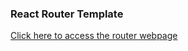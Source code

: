 <h3>React Router Template</h3>
<a href="https://vik-kalsi.github.io/react-router-template/">Click here to access the router webpage</a>